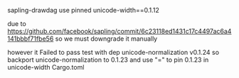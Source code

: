 sapling-drawdag use pinned unicode-width==0.1.12

due to https://github.com/facebook/sapling/commit/6c23118ed1431c17c4497ac6a4141bbbf71fbe56
  so we must downgrade it manually


however it Failed to pass test with dep  unicode-normalization v0.1.24
    so backport unicode-normalization to 0.1.23
   and use "=" to pin 0.1.23 in unicode-width Cargo.toml
